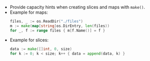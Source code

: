 - Provide capacity hints when creating slices and maps with `make()`.
- Example for maps:
  ```go
  files, _ := os.ReadDir("./files")
  m := make(map[string]os.DirEntry, len(files))
  for _, f := range files { m[f.Name()] = f }
  ```
- Example for slices:
  ```go
  data := make([]int, 0, size)
  for k := 0; k < size; k++ { data = append(data, k) }
  ```
